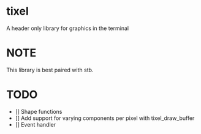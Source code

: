 # tixel
A header only library for graphics in the terminal

# NOTE
This library is best paired with stb.

# TODO
- [] Shape functions
- [] Add support for varying components per pixel with tixel_draw_buffer
- [] Event handler
